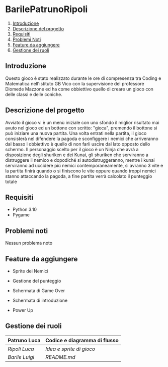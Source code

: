# BarilePatrunoRipoli

1. [Introduzione](#introduzione)
2. [Descrizione del progetto](#descrizione-del-progetto)
3. [Requisiti](#requisiti)
4. [Problemi Noti](#problemi-noti)
5. [Feature da aggiungere](#feature-da-aggiungere)
6. [Gestione dei ruoli](#gestione-dei-ruoli)

## Introduzione

Questo gioco è stato realizzato durante le ore di compresenza tra Coding e Matematica nell'istituto GB Vico con la supervisione del professore Diomede Mazzone ed ha come obbiettivo quello di creare un gioco con delle classi e delle coniche.

## Descrizione del progetto

Avviato il gioco vi è un menù iniziale con uno sfondo il miglior risultato mai avuto nel gioco ed un bottone con scritto: "gioca", premendo il bottone si può iniziare una nuova partita. Una volta entrati nella partita, il gioco consisterà nel difendere la pagoda e sconfiggere i nemici che arriveranno dal basso l obbiettivo è quello di non farli uscire dal lato opposto dello schermo. Il personaggio scelto per il gioco è un Ninja che avrà a disposizione degli shuriken e dei Kunai, gli shuriken che serviranno a distruggere il nemico e dopodiché si autodistruggeranno, mentre i kunai serviranno ad uccidere più nemici contemporaneamente, si avranno 3 vite e la partita finirà quando o si finiscono le vite oppure quando troppi nemici stanno attaccando la pagoda, a fine partita verrà calcolato il punteggio totale

## Requisiti

- Python 3.10
- Pygame

## Problemi noti

Nessun problema noto

## Feature da aggiungere

- Sprite dei Nemici
  
- Gestione del punteggio
  
- Schermata di Game Over
  
- Schermata di introduzione
  
- Power Up
  

## Gestione dei ruoli

| Patruno Luca | Codice e diagramma di flusso |
| --- | --- |
| *Ripoli Luca* | *Idea e sprite di gioco* |
| *Barile Luigi* | *README.md* |
